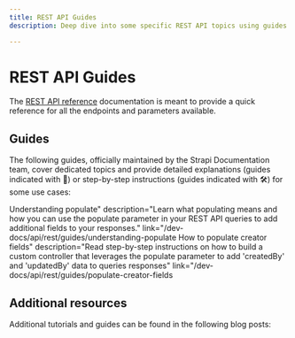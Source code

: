 ```yaml
---
title: REST API Guides
description: Deep dive into some specific REST API topics using guides that extensively explain some use cases or give step-by-step instructions.

---
```


# REST API Guides

The [REST API reference](/dev-docs/api/rest) documentation is meant to provide a quick reference for all the endpoints and parameters available.

## Guides

The following guides, officially maintained by the Strapi Documentation team, cover dedicated topics and provide detailed explanations (guides indicated with 🧠) or step-by-step instructions (guides indicated with 🛠️) for some use cases:

Understanding populate" description="Learn what populating means and how you can use the populate parameter in your REST API queries to add additional fields to your responses." link="/dev-docs/api/rest/guides/understanding-populate
How to populate creator fields" description="Read step-by-step instructions on how to build a custom controller that leverages the populate parameter to add 'createdBy' and 'updatedBy' data to queries responses" link="/dev-docs/api/rest/guides/populate-creator-fields

## Additional resources 

Additional tutorials and guides can be found in the following blog posts:


